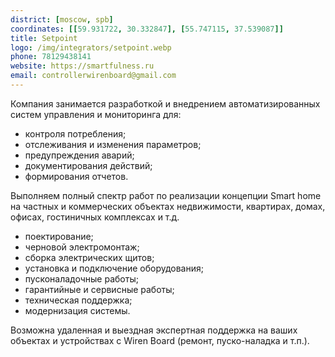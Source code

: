 ```yaml
---
district: [moscow, spb]
coordinates: [[59.931722, 30.332847], [55.747115, 37.539087]]
title: Setpoint
logo: /img/integrators/setpoint.webp
phone: 78129438141
website: https://smartfulness.ru
email: controllerwirenboard@gmail.com
---
```


Компания занимается разработкой и внедрением автоматизированных систем управления и мониторинга для:
* контроля потребления;
* отслеживания и изменения параметров;
* предупреждения аварий;
* документирования действий;
* формирования отчетов.


Выполняем полный спектр работ по реализации концепции Smart home на частных и коммерческих объектах недвижимости, квартирах, домах, офисах, гостиничных комплексах и т.д.
* поектирование;
* черновой электромонтаж;
* сборка электрических щитов;
* установка и подключение оборудования;
* пусконаладочные работы;
* гарантийные и сервисные работы;
* техническая поддержка;
* модернизация системы.

Возможна удаленная и выездная экспертная поддержка на ваших объектах и устройствах с Wiren Board (ремонт, пуско-наладка и т.п.).
